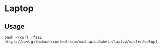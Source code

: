 # Laptop

## Usage

```
bash <(curl -fsSL https://raw.githubusercontent.com/machupicchubeta/laptop/master/setup)
```
